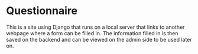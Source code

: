 # Questionnaire
This is a site using Django that runs on a local server that links to another webpage where a form can be filled in. The information filled in is then saved on the backend and can be viewed on the admin side to be used later on.
